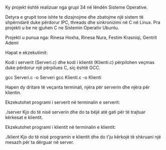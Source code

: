 Ky projekt është realizuar nga grupi 34 në lëndën Sisteme Operative.

Detyra e grupit tone ishte te dizajnojme dhe zbatojme një sistem të shpërndarë duke përdorur IPC, threads dhe
sinkronizimi në C në Linux. Pra projekti u be ne gjuhen C ne Sistemin Operativ Ubuntu.


Projekti u punua nga: 
Rinesa Hoxha,
Rinesa Nura, 
Festim Krasniqi,
Gentrit Ademi

Hapat e ekzekutimit:

Kodi i serverit (Serveri.c) dhe kodi i klientit (Klienti.c)  përpilohen veçmas duke përdorur një përpilues C, siç është GCC.

gcc Serveri.c -o Serveri
gcc Klienti.c -o Klienti

Hapen dy dritare të veçanta terminali, njëra për serverin dhe njëra për klientin.

Ekzekutohet programi i serverit në terminalin e serverit:

./server
Kjo do të nisë serverin dhe do ta bëjë atë gati për të trajtuar kërkesat e klientit.

Ekzekutohet programi i klientit në terminalin e klientit:

./klient
Kjo do të nisë programin e klientit dhe do t'ju kërkojë të shkruani një mesazh për ta dërguar në server.
